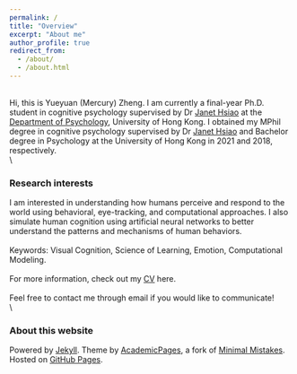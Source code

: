 ```yaml
---
permalink: /
title: "Overview"
excerpt: "About me"
author_profile: true
redirect_from:
  - /about/
  - /about.html
---
```


\
Hi, this is Yueyuan (Mercury) Zheng. I am currently a final-year Ph.D. student in cognitive psychology supervised by Dr [Janet Hsiao](http://abc.psy.hku.hk/janet/) at the [Department of Psychology](https://psychology.hku.hk/), University of Hong Kong. I obtained my MPhil degree in cognitive psychology supervised by Dr [Janet Hsiao](http://abc.psy.hku.hk/janet/) and Bachelor degree in Psychology at the University of Hong Kong in 2021 and 2018, respectively.
\
 \
### Research interests  
I am interested in understanding how humans perceive and respond to the world using behavioral, eye-tracking, and computational approaches. I also simulate human cognition using artificial neural networks to better understand the patterns and mechanisms of human behaviors. 
\
\
Keywords: Visual Cognition, Science of Learning, Emotion, Computational Modeling.
\
\
For more information, check out my [CV](https://mercuryzheng.github.io/files/yz_cv.pdf) here.
\
\
Feel free to contact me through email if you would like to communicate!
\
\
### About this website
Powered by [Jekyll](http://jekyllrb.com). Theme by [AcademicPages](https://github.com/academicpages/academicpages.github.io), a fork of [Minimal Mistakes](https://mademistakes.com/work/minimal-mistakes-jekyll-theme/). Hosted on [GitHub Pages](https://pages.github.com/).

<!-- Powered by <a href="http://jekyllrb.com" rel="nofollow">Jekyll</a> &amp; <a href="https://github.com/academicpages/academicpages.github.io">AcademicPages</a>, a fork of <a href="https://mademistakes.com/work/minimal-mistakes-jekyll-theme/" rel="nofollow">Minimal Mistakes</a>. Hosted on GitHub Pages. -->

